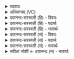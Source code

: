 <details><summary>पदपाठः</summary>

अप॑श्यम्। गो॒पाम्। अनि॑पद्यमान॒मित्यनि॑ऽपद्यमानम्। आ। च॒। परा॑। च॒। प॒थिभि॒रिति॑ प॒थिऽभिः॑। चर॑न्तम्। सः। स॒ध्रीचीः। सः। विषू॑चीः। वसा॑नः। आ। व॒री॒व॒र्त्ति॒। भुव॑नेषु। अ॒न्तरित्य॒न्तः। १७।
</details>

<details><summary>अधिमन्त्रम् (VC)</summary>

- ईश्वरो देवता
- दीर्घतमा ऋषिः
- निचृत्त्रिष्टुप्
- धैवतः
</details>

<details><summary>दयानन्द-सरस्वती (हि) - विषयः</summary>

ईश्वर के उपासक कैसे होते हैं, इस विषय को अगले मन्त्र में कहा है ॥
</details>

<details><summary>दयानन्द-सरस्वती (हि) - पदार्थः</summary>

पदार्थान्वयभाषाः -  हे मनुष्यो ! मैं जिस (पथिभिः) शुद्ध ज्ञान के मार्गों से (आ, चरन्तम्) अच्छे प्रकार प्राप्त होते हुए (परा) परभाग में भी प्राप्त होते हुए (अनिपद्यमानम्) अचल (गोपाम्) रक्षक जगदीश्वर को (अपश्यम्) देखूँ (स, च) वह भी (सध्रीचीः) साथ वर्त्तमान दिशाओं (च) और (सः) वह (विषूचीः) व्याप्त उपदिशाओं को (वसानः) आच्छादित करनेवाला हुआ (भुवनेषु) लोक-लोकान्तरों के (अन्तः) बीच (आ, वरीवर्त्ति) अच्छे प्रकार सबका आवरण करता वा वर्त्तमान है, उसको आप लोग भी देखो ॥१७ ॥
</details>

<details><summary>दयानन्द-सरस्वती (हि) - भावार्थः</summary>

भावार्थभाषाः -  जो मनुष्य सब लोकों में अभिव्यापी अन्तर्यामी रूप से प्राप्त अधर्मी अविद्वान् और अयोगी लोगों के न जानने योग्य परमात्मा को जानकर अपने आत्मा के साथ युक्त करते हैं, वे सब धर्मयुक्त मार्गों को प्राप्त होकर शुद्ध होते हैं ॥१७ ॥
</details>

<details><summary>दयानन्द-सरस्वती (सं) - विषयः</summary>

ईश्वरोपासकाः कीदृशा भवन्तीत्याह ॥
</details>

<details><summary>दयानन्द-सरस्वती (सं) - पदार्थः</summary>

पदार्थान्वयभाषाः -  हे मनुष्याः ! अहं यं पथिभिराचरन्तं पराचरन्तमनिपद्यमानं गोपां जगदीश्वरमपश्यम्, स च सध्रीचीः स च विषूचीर्वसानः सन् भुवनेष्वन्तरावरीवर्ति, तं यूयमपि पश्यत ॥१७ ॥
</details>

<details><summary>दयानन्द-सरस्वती (सं) - भावार्थः</summary>

भावार्थभाषाः -  ये मनुष्याः सर्वलोकाभिव्यापिनमन्तर्यामिरूपेण प्राप्तमधार्मिकैरविद्वद्भिरयोगिभिरविज्ञेयं परमात्मानं विज्ञायात्मना युञ्जते, ते सर्वान् धर्म्यान् मार्गान् प्राप्य विशुध्यन्ति ॥१७ ॥
</details>

<details><summary>सविता जोशी ← दयानन्दः (म) - भावार्थः</summary>

भावार्थभाषाः -  अधार्मिक, मूर्ख व योगरहित माणसे परमेश्वराला जाणू शकत नाहीत; परंतु अंतर्यामी व्याप्त असलेल्या व सर्व लोक लोकांतरातही व्याप्त असलेल्या परमेश्वराला जाणून जी माणसे त्याला आपल्या आत्म्याबरोबर युक्त करतात ती माणसे धर्मयुक्त मार्गाचे अनुसरण करून पवित्र होतात.
</details>